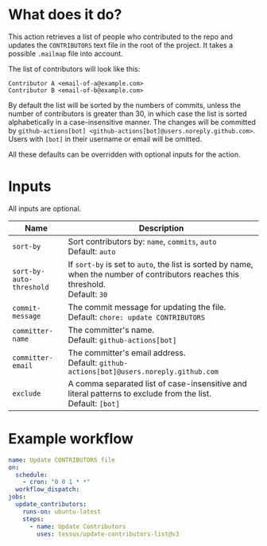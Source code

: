 # What does it do?

This action retrieves a list of people who contributed to the repo and updates the `CONTRIBUTORS` text file in the root of the project.
It takes a possible `.mailmap` file into account.

The list of contributors will look like this:

```text
Contributor A <email-of-a@example.com>
Contributor B <email-of-b@example.com>
```

By default the list will be sorted by the numbers of commits, unless the number of contributors is greater than 30, in which case the list is sorted alphabetically in a case-insensitive manner.
The changes will be committed by `github-actions[bot] <github-actions[bot]@users.noreply.github.com>`.
Users with `[bot]` in their username or email will be omitted.

All these defaults can be overridden with optional inputs for the action.

# Inputs

All inputs are optional.

| Name                     | Description                                                                                                                         |
|--------------------------|-------------------------------------------------------------------------------------------------------------------------------------|
| `sort-by`                | Sort contributors by: `name`, `commits`, `auto`<br>Default: `auto`                                                                  |
| `sort-by-auto-threshold` | If `sort-by` is set to `auto`, the list is sorted by name, when the number of contributors reaches this threshold.<br>Default: `30` |
| `commit-message`         | The commit message for updating the file.<br>Default: `chore: update CONTRIBUTORS`                                                  |
| `committer-name`         | The committer's name.<br>Default: `github-actions[bot]`                                                                             |
| `committer-email`        | The committer's email address.<br>Default: `github-actions[bot]@users.noreply.github.com`                                           |
| `exclude`                | A comma separated list of case-insensitive and literal patterns to exclude from the list.<br>Default: `[bot]`                       |

# Example workflow

```yaml
name: Update CONTRIBUTORS file
on:
  schedule:
    - cron: "0 0 1 * *"
  workflow_dispatch:
jobs:
  update_contributors:
    runs-on: ubuntu-latest
    steps:
      - name: Update Contributors
        uses: tessus/update-contributors-list@v3
```
